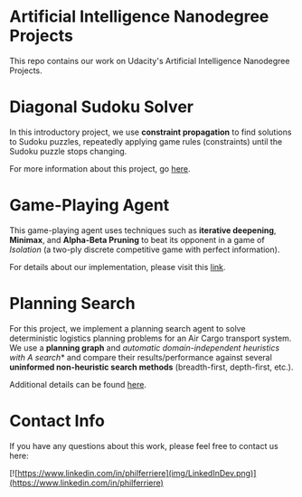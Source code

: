 Artificial Intelligence Nanodegree Projects
===========================================

This repo contains our work on Udacity's Artificial Intelligence Nanodegree Projects.

# Diagonal Sudoku Solver

In this introductory project, we use **constraint propagation** to find solutions to Sudoku puzzles, repeatedly applying game rules (constraints) until the Sudoku puzzle stops changing.

For more information about this project, go [here](./sudoku/README.md).

# Game-Playing Agent

This game-playing agent uses techniques such as **iterative deepening**, **Minimax**, and **Alpha-Beta Pruning** to beat its opponent in a game of *Isolation* (a two-ply discrete competitive game with perfect information).

For details about our implementation, please visit this [link](./isolation/README.md).

# Planning Search

For this project, we implement a planning search agent to solve deterministic logistics planning problems for an Air Cargo transport system. We use a **planning graph** and **automatic domain-independent heuristics with A* search** and compare their results/performance against several **uninformed non-heuristic search methods** (breadth-first, depth-first, etc.).

Additional details can be found [here](./planning/README.md).

# Contact Info

If you have any questions about this work, please feel free to contact us here:

[![https://www.linkedin.com/in/philferriere](img/LinkedInDev.png)](https://www.linkedin.com/in/philferriere)

